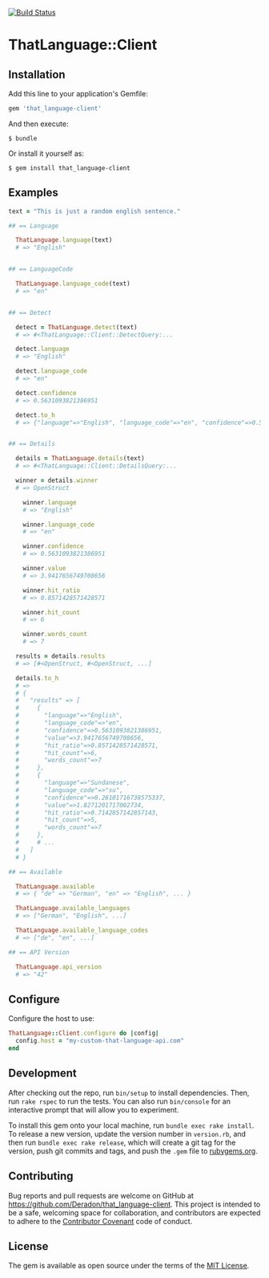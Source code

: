 [![Build Status](https://travis-ci.org/Deradon/that_language-client.svg?branch=master)](https://travis-ci.org/Deradon/that_language-client)

# ThatLanguage::Client

## Installation

Add this line to your application's Gemfile:

```ruby
gem 'that_language-client'
```

And then execute:

    $ bundle

Or install it yourself as:

    $ gem install that_language-client

## Examples

```ruby
text = "This is just a random english sentence."

## == Language

  ThatLanguage.language(text)
  # => "English"


## == LanguageCode

  ThatLanguage.language_code(text)
  # => "en"


## == Detect

  detect = ThatLanguage.detect(text)
  # => #<ThatLanguage::Client::DetectQuery:...

  detect.language
  # => "English"

  detect.language_code
  # => "en"

  detect.confidence
  # => 0.5631093821386951

  detect.to_h
  # => {"language"=>"English", "language_code"=>"en", "confidence"=>0.5631093821386951}


## == Details

  details = ThatLanguage.details(text)
  # => #<ThatLanguage::Client::DetailsQuery:...

  winner = details.winner
  # => OpenStruct

    winner.language
    # => "English"

    winner.language_code
    # => "en"

    winner.confidence
    # => 0.5631093821386951

    winner.value
    # => 3.9417656749708656

    winner.hit_ratio
    # => 0.8571428571428571

    winner.hit_count
    # => 6

    winner.words_count
    # => 7

  results = details.results
  # => [#<OpenStruct, #<OpenStruct, ...]

  details.to_h
  # =>
  # {
  #   "results" => [
  #     {
  #       "language"=>"English",
  #       "language_code"=>"en",
  #       "confidence"=>0.5631093821386951,
  #       "value"=>3.9417656749708656,
  #       "hit_ratio"=>0.8571428571428571,
  #       "hit_count"=>6,
  #       "words_count"=>7
  #     },
  #     {
  #       "language"=>"Sundanese",
  #       "language_code"=>"su",
  #       "confidence"=>0.26101716738575337,
  #       "value"=>1.8271201717002734,
  #       "hit_ratio"=>0.7142857142857143,
  #       "hit_count"=>5,
  #       "words_count"=>7
  #     },
  #     # ...
  #   ]
  # }

## == Available

  ThatLanguage.available
  # => { "de" => "German", "en" => "English", ... }

  ThatLanguage.available_languages
  # => ["German", "English", ...]

  ThatLanguage.available_language_codes
  # => ["de", "en", ...]

## == API Version

  ThatLanguage.api_version
  # => "42"
```

## Configure

Configure the host to use:

```ruby
ThatLanguage::Client.configure do |config|
  config.host = "my-custom-that-language-api.com"
end
```

## Development

After checking out the repo, run `bin/setup` to install dependencies.
Then, run `rake rspec` to run the tests.
You can also run `bin/console` for an interactive prompt that will allow you to experiment.

To install this gem onto your local machine, run `bundle exec rake install`.
To release a new version, update the version number in `version.rb`, and then run
`bundle exec rake release`, which will create a git tag for the version,
push git commits and tags, and push the `.gem` file to [rubygems.org](https://rubygems.org).

## Contributing

Bug reports and pull requests are welcome on GitHub at https://github.com/Deradon/that_language-client.
This project is intended to be a safe, welcoming space for collaboration,
and contributors are expected to adhere to the [Contributor Covenant](http://contributor-covenant.org) code of conduct.


## License

The gem is available as open source under the terms of the [MIT License](http://opensource.org/licenses/MIT).
